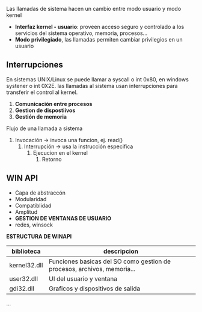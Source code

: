 Las llamadas de sistema hacen un cambio entre  modo usuario y modo kernel

- **Interfaz kernel - usuario**: proveen acceso seguro y controlado a los servicios del sistema operativo, memoria, procesos...
- **Modo privilegiado**, las llamadas permiten cambiar privilegios en un usuario


## Interrupciones

En sistemas UNIX/Linux se puede llamar a syscall o int 0x80, en windows systener o int 0X2E. las llamadas al sistema usan interrupciones para transferir el control al kernel.

1. **Comunicación entre procesos**
2. **Gestion de dispostiivos**
3. **Gestión de memoria**

Flujo de una llamada a sistema

1. Invocación -> invoca una funcion, ej. read()
	1. Interrupción -> usa la instrucción especifica
		1. Ejecucion en el kernel
			1. Retorno

## WIN API

- Capa de abstraccón
- Modularidad
- Compatiblidad
- Amplitud
- **GESTION DE VENTANAS DE USUARIO**
- redes, winsock


**ESTRUCTURA DE WINAPI**

| biblioteca   | descripcion                                                             |
| ------------ | ----------------------------------------------------------------------- |
| kernel32.dll | Funciones basicas del SO como gestion de procesos, archivos, memoria... |
| user32.dll   | UI del usuario y ventana                                                |
| gdi32.dll    | Graficos y dispositivos de salida                                       |

...

